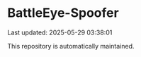 # BattleEye-Spoofer

Last updated: 2025-05-29 03:38:01

This repository is automatically maintained.
